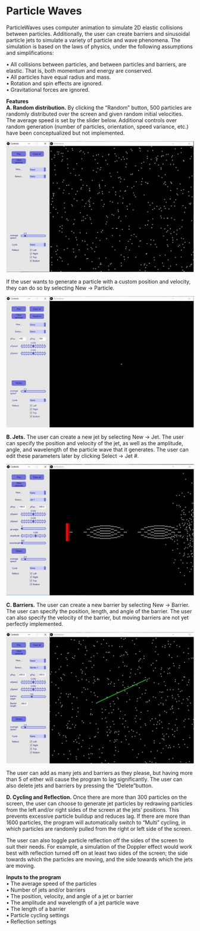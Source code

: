 # Particle Waves
ParticleWaves uses computer animation to simulate 2D elastic collisions between particles. Additionally, the user can create barriers and sinusoidal particle jets to simulate a variety of particle and wave phenomena. The simulation is based on the laws of physics, under the following assumptions and simplifications: 

• All collisions between particles, and between particles and barriers, are elastic. That is, both momentum and energy are conserved. <br>
• All particles have equal radius and mass. <br>
• Rotation and spin effects are ignored. <br>
• Gravitational forces are ignored. <br>

<strong> Features </strong> <br>
<strong>A. Random distribution.</strong> By clicking the “Random” button, 500 particles are randomly distributed over the screen and given random initial velocities. The average speed is set by the slider below. Additional controls over random generation (number of particles, orientation, speed variance, etc.) have been conceptualized but not implemented.

![](images/image1.jpg)

If the user wants to generate a particle with a custom position and velocity, they can do so by selecting New → Particle. 

![](images/image2.jpg)

<strong>B. Jets.</strong> The user can create a new jet by selecting New → Jet. The user can specify the position and velocity of the jet, as well as the amplitude, angle, and wavelength of the particle wave that it generates. The user can edit these parameters later by clicking Select → Jet #. 

![](images/image3.jpg)

<strong>C. Barriers.</strong> The user can create a new barrier by selecting New → Barrier. The user can specify the position, length, and angle of the barrier. The user can also specify the velocity of the barrier, but moving barriers are not yet perfectly implemented.

![](images/image4.jpg)

The user can add as many jets and barriers as they please, but having more than 5 of either will cause the program to lag significantly. The user can also delete jets and barriers by pressing the “Delete”button.

<strong>D. Cycling and Reflection.</strong> Once there are more than 300 particles on the screen, the user can choose to generate jet particles by redrawing particles from the left and/or right sides of the screen at the jets’ positions. This prevents excessive particle buildup and reduces lag. If there are more than 1600 particles, the program will automatically switch to “Multi” cycling, in which particles are randomly pulled from the right or left side of the screen.

The user can also toggle particle reflection off the sides of the screen to suit their needs. For example, a simulation of the Doppler effect would work best with reflection turned off on at least two sides of the screen; the side towards which the particles are moving, and the side towards which the jets are moving.

<strong>Inputs to the program</strong> <br>
• The average speed of the particles<br>
• Number of jets and/or barriers<br>
• The position, velocity, and angle of a jet or barrier<br>
• The amplitude and wavelength of a jet particle wave<br>
• The length of a barrier<br>
• Particle cycling settings<br>
• Reflection settings
